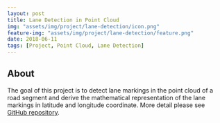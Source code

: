 ```yaml
---
layout: post
title: Lane Detection in Point Cloud
img: "assets/img/project/lane-detection/icon.png"
feature-img: "assets/img/project/lane-detection/feature.png"
date: 2018-06-11
tags: [Project, Point Cloud, Lane Detection]
---
```


## About

The goal of this project is to detect lane markings in the point cloud of a road segment and derive the mathematical representation of the lane markings in latitude and longitude coordinate. More detail please see [GitHub repository][GitHub].

[GitHub]: https://github.com/willshw/lane-detection